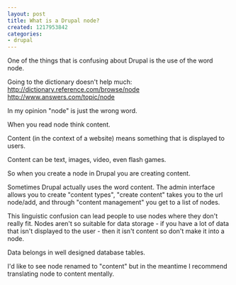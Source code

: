 ```yaml
---
layout: post
title: What is a Drupal node?
created: 1217953842
categories:
- drupal
---
```

One of the things that is confusing about Drupal is the use of the word node.

Going to the dictionary doesn't help much:
http://dictionary.reference.com/browse/node
http://www.answers.com/topic/node

In my opinion "node" is just the wrong word.

When you read node think content.

Content (in the context of a website) means something that is displayed to users.

Content can be text, images, video, even flash games.

So when you create a node in Drupal you are creating content.

Sometimes Drupal actually uses the word content. The admin interface allows you to create "content types", "create content" takes you to the url node/add, and through "content management" you get to a list of nodes.

This linguistic confusion can lead people to use nodes where they don't really fit. Nodes aren't so suitable for data storage - if you have a lot of data that isn't displayed to the user - then it isn't content so don't make it into a node.

Data belongs in well designed database tables.

I'd like to see node renamed to "content" but in the meantime I recommend translating node to content mentally. 
